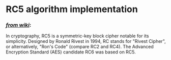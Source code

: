 # RC5 algorithm implementation

### [*from wiki*](https://en.wikipedia.org/wiki/RC5):
In cryptography, RC5 is a symmetric-key block cipher notable for its simplicity. 
Designed by Ronald Rivest in 1994, RC stands for "Rivest Cipher", or alternatively, 
"Ron's Code" (compare RC2 and RC4). 
The Advanced Encryption Standard (AES) candidate RC6 was based on RC5. 
